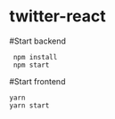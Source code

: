 # twitter-react

#Start backend

```
 npm install
 npm start
 ```
 
 #Start frontend
 
 ```
 yarn
 yarn start
 ```

